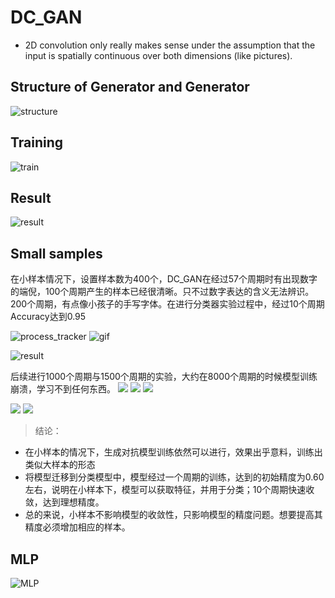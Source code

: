 # DC_GAN
* 2D convolution only really makes sense under the assumption that the input is spatially continuous over both dimensions (like pictures). 
##  Structure of Generator and Generator

![structure](https://github.com/DreamPurchaseZnz/DC_GAN/blob/master/STRUCTURE.JPG)

## Training

![train](https://github.com/DreamPurchaseZnz/DC_GAN/blob/master/Train%20Process.JPG)
## Result

![result](https://github.com/DreamPurchaseZnz/Picture/blob/master/DCGAN_classifier.png)

## Small samples
在小样本情况下，设置样本数为400个，DC_GAN在经过57个周期时有出现数字的端倪，100个周期产生的样本已经很清晰。只不过数字表达的含义无法辨识。200个周期，有点像小孩子的手写字体。在进行分类器实验过程中，经过10个周期Accuracy达到0.95

![process_tracker](https://github.com/DreamPurchaseZnz/Picture/blob/master/process_train_loss-300.jpg)
![gif](https://github.com/DreamPurchaseZnz/Picture/blob/master/small-300.gif)


![result](https://github.com/DreamPurchaseZnz/Picture/blob/master/generated_image-300.png)

后续进行1000个周期与1500个周期的实验，大约在8000个周期的时候模型训练崩溃，学习不到任何东西。
<img src='https://github.com/DreamPurchaseZnz/Picture/blob/master/process_train_loss-1000.jpg'/>
<img src='https://github.com/DreamPurchaseZnz/Picture/blob/master/process_train_loss-1500.jpg'/>
<img src='https://github.com/DreamPurchaseZnz/Picture/blob/master/process_train_loss-20000.jpg'/>

<img src='https://github.com/DreamPurchaseZnz/Picture/blob/master/small_classifier.png'/>
<img src='https://github.com/DreamPurchaseZnz/Picture/blob/master/small_classifier-1500.png'/>

>结论：
* 在小样本的情况下，生成对抗模型训练依然可以进行，效果出乎意料，训练出类似大样本的形态
* 将模型迁移到分类模型中，模型经过一个周期的训练，达到的初始精度为0.60左右，说明在小样本下，模型可以获取特征，并用于分类；10个周期快速收敛，达到理想精度。
* 总的来说，小样本不影响模型的收敛性，只影响模型的精度问题。想要提高其精度必须增加相应的样本。

## MLP
![MLP](https://github.com/DreamPurchaseZnz/Keras/blob/master/MLP.JPG)
